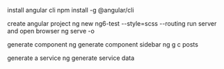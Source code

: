 install angular cli
    npm install -g @angular/cli

create angular project
    ng new ng6-test --style=scss --routing
run server and open browser
    ng serve -o
    
generate component
    ng generate component sidebar
    ng g c posts
    
generate a service
    ng generate service data

